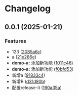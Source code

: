 # Changelog

## 0.0.1 (2025-01-21)


### Features

* 123 ([2085a6c](https://github.com/leezhian/demo/commit/2085a6ce2b3a9d30c57b5fb7175de1b0f642bd69))
* a ([21e286e](https://github.com/leezhian/demo/commit/21e286ebcc05b8eeec38d020e2027a4c3f5b621c))
* **demo-a:** 添加新功能 ([1011c46](https://github.com/leezhian/demo/commit/1011c462df26daa8fe613e2629f1bb1db44736ab))
* **demo-a:** 添加新功能 ([f0bfd53](https://github.com/leezhian/demo/commit/f0bfd53a645b4cb91daa2f21f133d9d728b1e66b))
* 新增a ([91833c4](https://github.com/leezhian/demo/commit/91833c4dcda6b20fedb0f6383ac615a08044a179))
* 新增B ([d31d80b](https://github.com/leezhian/demo/commit/d31d80be739d20c3e9e31b4c11d1a74fe373f1b5))
* 配置release-it ([160a35a](https://github.com/leezhian/demo/commit/160a35aa09a4d44ee2d6da0ffda92558a5f3fe5b))
